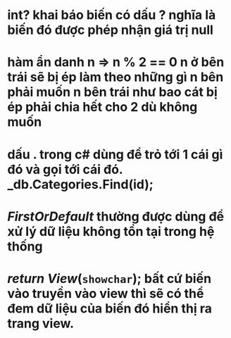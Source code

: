 int?
khai báo biến có dấu ? nghĩa là biến đó được phép nhận giá trị null
================================================
hàm ẩn danh
n => n % 2 == 0
n ở bên trái sẽ bị ép làm theo những gì n bên phải muốn
n bên trái như bao cát bị ép phải chia hết cho 2 dù không muốn
===================================================
dấu . trong c# dùng để trỏ tới 1 cái gì đó và gọi tới cái đó.
_db.Categories.Find(id);
=================================================
_FirstOrDefault_ thường được dùng để xử lý dữ liệu không tồn tại trong hệ thống
==================================================
_return View_(`showchar`);
bất cứ biến vào truyền vào view thì sẽ có thể đem dữ liệu của biến đó hiển thị ra trang view.
=================================================